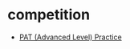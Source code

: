 # competition
- [PAT (Advanced Level) Practice](https://github.com/UNICKCHENG/competition/blob/master/PAT/PAT%20(Advanced%20Level)%20Practice.md)
